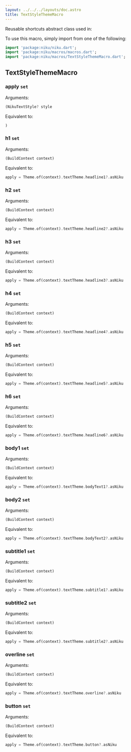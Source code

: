 ```yaml
---
layout: ../../../layouts/doc.astro
title: TextStyleThemeMacro
---
```

Reusable shortcuts abstract class used in:


To use this macro, simply import from one of the following:
```dart
import 'package:niku/niku.dart';
import 'package:niku/macros/macros.dart';
import 'package:niku/macros/TextStyleThemeMacro.dart';
```
## TextStyleThemeMacro

### apply `set`

Arguments:
```dart
(NikuTextStyle? style
```

Equivalent to:
```dart
)
```

### h1 `set`

Arguments:
```dart
(BuildContext context) 
```

Equivalent to:
```dart
apply = Theme.of(context).textTheme.headline1?.asNiku
```

### h2 `set`

Arguments:
```dart
(BuildContext context) 
```

Equivalent to:
```dart
apply = Theme.of(context).textTheme.headline2?.asNiku
```

### h3 `set`

Arguments:
```dart
(BuildContext context) 
```

Equivalent to:
```dart
apply = Theme.of(context).textTheme.headline3?.asNiku
```

### h4 `set`

Arguments:
```dart
(BuildContext context) 
```

Equivalent to:
```dart
apply = Theme.of(context).textTheme.headline4?.asNiku
```

### h5 `set`

Arguments:
```dart
(BuildContext context) 
```

Equivalent to:
```dart
apply = Theme.of(context).textTheme.headline5?.asNiku
```

### h6 `set`

Arguments:
```dart
(BuildContext context) 
```

Equivalent to:
```dart
apply = Theme.of(context).textTheme.headline6?.asNiku
```

### body1 `set`

Arguments:
```dart
(BuildContext context) 
```

Equivalent to:
```dart
apply = Theme.of(context).textTheme.bodyText1?.asNiku
```

### body2 `set`

Arguments:
```dart
(BuildContext context) 
```

Equivalent to:
```dart
apply = Theme.of(context).textTheme.bodyText2?.asNiku
```

### subtitle1 `set`

Arguments:
```dart
(BuildContext context) 
```

Equivalent to:
```dart
apply = Theme.of(context).textTheme.subtitle1?.asNiku
```

### subtitle2 `set`

Arguments:
```dart
(BuildContext context) 
```

Equivalent to:
```dart
apply = Theme.of(context).textTheme.subtitle2?.asNiku
```

### overline `set`

Arguments:
```dart
(BuildContext context) 
```

Equivalent to:
```dart
apply = Theme.of(context).textTheme.overline?.asNiku
```

### button `set`

Arguments:
```dart
(BuildContext context) 
```

Equivalent to:
```dart
apply = Theme.of(context).textTheme.button?.asNiku
```


